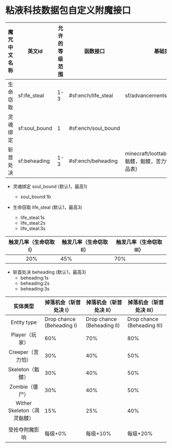 # 粘液科技数据包自定义附魔接口

|魔咒中文名称|英文id|允许的等级范围|函数接口|基础实现|
|-|-|-|-|-|
|生命窃取|sf:ife_steal|1-3|#sf:ench/life_steal|sf/advancements/ench/life_steal|
|灵魂绑定|sf:soul_bound|1|#sf:ench/soul_bound|
|斩首处决|sf:beheading|1-3|#sf:ench/beheading|minecraft/loottable/(僵尸，凋零骷髅，骷髅，苦力怕，玩家的战利品表)|

* 灵魂绑定 soul_bound (默认1，最高1)
    * soul_bound:1b

* 生命窃取 life_steal (默认1，最高3)
    * life_steal:1s
    * life_steal:2s
    * life_steal:3s

| 触发几率（生命窃取 I） | 触发几率（生命窃取 II） | 触发几率（生命窃取 III） |
| :----: | ---- | ---- |
| 20% | 45% | 70% |


* 斩首处决 beheading (默认1，最高3)
    * beheading:1s
    * beheading:2s
    * beheading:3s

| 实体类型 | 掉落机会（斩首处决 I） |  掉落机会（斩首处决 II）  |  掉落机会（斩首处决 III）  |
| :----: | ---- | ---- | ---- |
| Entity type | Drop chance (Beheading I) | Drop chance (Beheading II) | Drop chance (Beheading III) |
| Player（玩家） | 60% | 70% | 80% |
| Creeper（苦力怕） | 30% | 40% | 50% |
| Skeleton（骷髅） | 30% | 40% | 50% |
| Zombie（僵尸） | 30% | 40% | 50% |
| Wither Skeleton（凋灵骷髅） | 15% | 25% | 40% |
|  |  |  |  |
| 受抢夺附魔影响 | 每级+0% | 每级+10% | 每级+20% |

